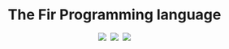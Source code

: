 <div align="center">
    <h1>The Fir Programming language</h1>
    <a href="https://github.com/firlang/fir/blob/main/LICENSE"><img src="https://img.shields.io/github/license/firlang/fir"></a>
    &nbsp;<a href="https://github.com/firlang/fir/actions"><img src="https://img.shields.io/github/actions/workflow/status/firlang/fir/go.yml"></a>
    &nbsp;<a href="https://github.com/firlang/fir/blob/main/go.mod"><img src="https://img.shields.io/github/go-mod/go-version/firlang/fir"></a>
</div>